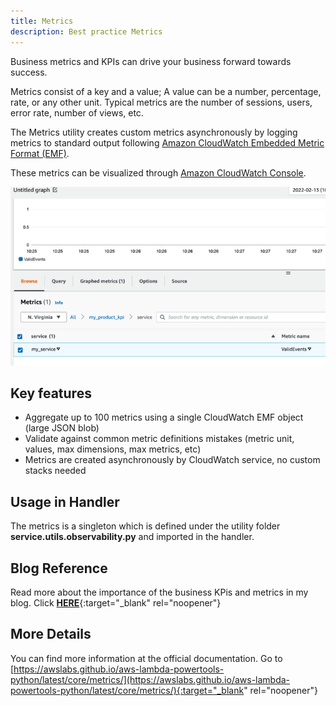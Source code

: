 ```yaml
---
title: Metrics
description: Best practice Metrics
---
```

Business metrics and KPIs can drive your business forward towards success.

Metrics consist of a key and a value; A value can be a number, percentage, rate, or any other unit. Typical metrics are the number of sessions, users, error rate, number of views, etc.

The Metrics utility creates custom metrics asynchronously by logging metrics to standard output following [Amazon CloudWatch Embedded Metric Format (EMF)](https://docs.aws.amazon.com/AmazonCloudWatch/latest/monitoring/CloudWatch_Embedded_Metric_Format.html).

These metrics can be visualized through [Amazon CloudWatch Console](https://console.aws.amazon.com/cloudwatch/).

![Metrics](../media/metrics.png)

## **Key features**

* Aggregate up to 100 metrics using a single CloudWatch EMF object (large JSON blob)
* Validate against common metric definitions mistakes (metric unit, values, max dimensions, max metrics, etc)
* Metrics are created asynchronously by CloudWatch service, no custom stacks needed


## **Usage in Handler**
The metrics is a singleton which is defined under the utility folder **service.utils.observability.py** and imported in the handler.

## **Blog Reference**
Read more about the importance of the business KPis and metrics in my blog. Click [**HERE**](https://www.ranthebuilder.cloud/post/aws-lambda-cookbook-elevate-your-handler-s-code-part-3-business-domain-observability){:target="_blank" rel="noopener"}


## **More Details**
You can find more information at the official documentation. Go to [https://awslabs.github.io/aws-lambda-powertools-python/latest/core/metrics/](https://awslabs.github.io/aws-lambda-powertools-python/latest/core/metrics/){:target="_blank" rel="noopener"}
